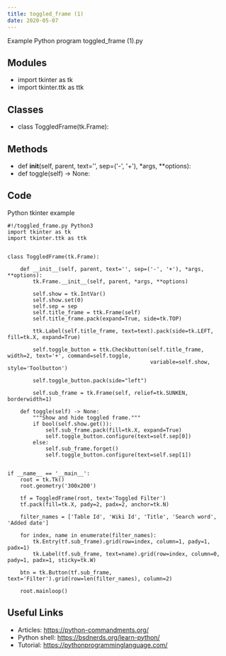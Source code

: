 ```yaml
---
title: toggled_frame (1)
date: 2020-05-07
---
```

Example Python program toggled_frame (1).py

## Modules

* import tkinter as tk
* import tkinter.ttk as ttk

## Classes

* class ToggledFrame(tk.Frame):

## Methods

* def __init__(self, parent, text='', sep=('-', '+'), *args, **options):
* def toggle(self) -> None:

## Code

Python tkinter example

    #!/toggled_frame.py Python3
    import tkinter as tk
    import tkinter.ttk as ttk
    
    
    class ToggledFrame(tk.Frame):
    
        def __init__(self, parent, text='', sep=('-', '+'), *args, **options):
            tk.Frame.__init__(self, parent, *args, **options)
    
            self.show = tk.IntVar()
            self.show.set(0)
            self.sep = sep
            self.title_frame = ttk.Frame(self)
            self.title_frame.pack(expand=True, side=tk.TOP)
    
            ttk.Label(self.title_frame, text=text).pack(side=tk.LEFT, fill=tk.X, expand=True)
    
            self.toggle_button = ttk.Checkbutton(self.title_frame, width=2, text='+', command=self.toggle,
                                                 variable=self.show, style='Toolbutton')
    
            self.toggle_button.pack(side="left")
    
            self.sub_frame = tk.Frame(self, relief=tk.SUNKEN, borderwidth=1)
    
        def toggle(self) -> None:
            """Show and hide toggled frame."""
            if bool(self.show.get()):
                self.sub_frame.pack(fill=tk.X, expand=True)
                self.toggle_button.configure(text=self.sep[0])
            else:
                self.sub_frame.forget()
                self.toggle_button.configure(text=self.sep[1])
    
    
    if __name__ == '__main__':
        root = tk.Tk()
        root.geometry('300x200')
    
        tf = ToggledFrame(root, text='Toggled Filter')
        tf.pack(fill=tk.X, pady=2, padx=2, anchor=tk.N)
    
        filter_names = ['Table Id', 'Wiki Id', 'Title', 'Search word', 'Added date']
    
        for index, name in enumerate(filter_names):
            tk.Entry(tf.sub_frame).grid(row=index, column=1, pady=1, padx=1)
            tk.Label(tf.sub_frame, text=name).grid(row=index, column=0, pady=1, padx=1, sticky=tk.W)
    
        btn = tk.Button(tf.sub_frame, text='Filter').grid(row=len(filter_names), column=2)
    
        root.mainloop()
    

## Useful Links

- Articles: https://python-commandments.org/
- Python shell: https://bsdnerds.org/learn-python/
- Tutorial: https://pythonprogramminglanguage.com/
